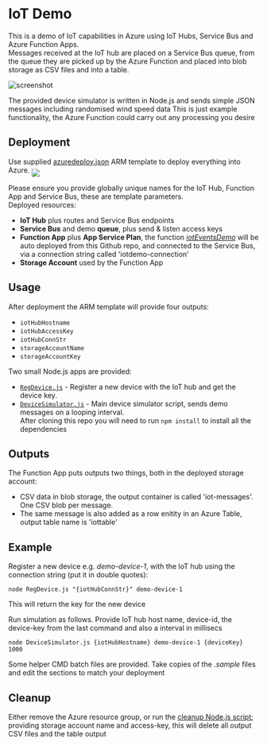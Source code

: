# IoT Demo
This is a demo of IoT capabilities in Azure using IoT Hubs, Service Bus and Azure Function Apps.  
Messages received at the IoT hub are placed on a Service Bus queue, from the queue they are picked up by the Azure Function and placed into blob storage as CSV files and into a table.

![screenshot](https://cloud.githubusercontent.com/assets/14982936/24415800/96713852-13da-11e7-941b-ebf1607a57dc.png)

The provided device simulator is written in Node.js and sends simple JSON messages including randomised wind speed data
This is just example functionality, the Azure Function could carry out any processing you desire


## Deployment
Use supplied [azuredeploy.json](azuredeploy.json) ARM template to deploy everything into Azure. <a href="https://portal.azure.com/#create/Microsoft.Template/uri/https%3A%2F%2Fraw.githubusercontent.com%2Fbenc-uk%2Fazure-iot-demo%2Fmaster%2Fazuredeploy.json" target="_newdeploy"><img align="middle" src="http://azuredeploy.net/deploybutton.png"/></a>

Please ensure you provide globally unique names for the IoT Hub, Function App and Service Bus, these are template parameters.  
Deployed resources:
* **IoT Hub** plus routes and Service Bus endpoints
* **Service Bus** and demo **queue**, plus send & listen access keys
* **Function App** plus **App Service Plan**, the function *[iotEventsDemo](iotEventsDemo)* will be auto deployed from this Github repo, and connected to the Service Bus, via a connection string called 'iotdemo-connection'
* **Storage Account** used by the Function App


## Usage
After deployment the ARM template will provide four outputs:
* `iotHubHostname`
* `iotHubAccessKey`
* `iotHubConnStr`
* `storageAccountName`
* `storageAccountKey`

Two small Node.js apps are provided:
* [`RegDevice.js`](RegDevice.js) - Register a new device with the IoT hub and get the device key.
* [`DeviceSimulator.js`](DeviceSimulator.js) - Main device simulator script, sends demo messages on a looping interval.  
After cloning this repo you will need to run `npm install` to install all the dependencies 

## Outputs
The Function App puts outputs two things, both in the deployed storage account: 
* CSV data in blob storage, the output container is called 'iot-messages'. One CSV blob per message. 
* The same message is also added as a row enitity in an Azure Table, output table name is 'iottable'


## Example
Register a new device e.g. *demo-device-1*, with the IoT hub using the connection string (put it in double quotes):
```
node RegDevice.js "{iotHubConnStr}" demo-device-1
```
This will return the key for the new device

Run simulation as follows. Provide IoT hub host name, device-id, the device-key from the last command and also a interval in millisecs
```
node DeviceSimulator.js {iotHubHostname} demo-device-1 {deviceKey} 1000
```
Some helper CMD batch files are provided. Take copies of the *.sample* files and edit the <parameter> sections to match your deployment 


## Cleanup
Either remove the Azure resource group, or run the [cleanup Node.js script](cleanUp.js); providing storage account name and access-key, this will delete all output CSV files and the table output
